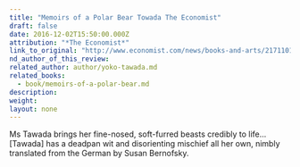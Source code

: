 ```yaml
---
title: "Memoirs of a Polar Bear Towada The Economist"
draft: false
date: 2016-12-02T15:50:00.000Z
attribution: "*The Economist*"
link_to_original: "http://www.economist.com/news/books-and-arts/21711019-yoko-tawadas-new-novel-owes-bit-kafka-more-her-own-deadpan-wit-life"
nd_author_of_this_review:
related_author: author/yoko-tawada.md
related_books:
  - book/memoirs-of-a-polar-bear.md
description:
weight:
layout: none
---
```

Ms Tawada brings her fine-nosed, soft-furred beasts credibly to life... [Tawada] has a deadpan wit and disorienting mischief all her own, nimbly translated from the German by Susan Bernofsky.

